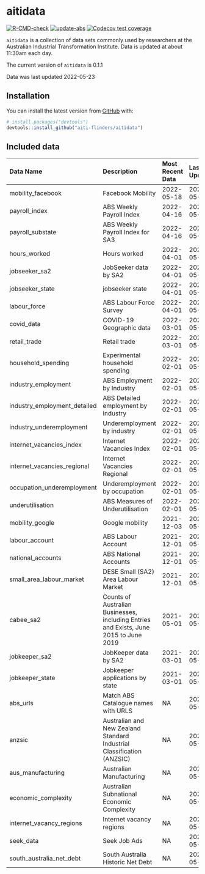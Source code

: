 
<!-- README.md is generated from README.Rmd. Please edit that file -->

# aitidata

<!-- badges: start -->

[![R-CMD-check](https://github.com/aiti-flinders/aitidata/actions/workflows/R-CMD-check.yaml/badge.svg?branch=data_prep)](https://github.com/aiti-flinders/aitidata/actions/workflows/R-CMD-check.yaml)
[![update-abs](https://github.com/aiti-flinders/aitidata/workflows/update-abs/badge.svg)](https://github.com/aiti-flinders/aitidata/actions)
[![Codecov test
coverage](https://codecov.io/gh/aiti-flinders/aitidata/branch/master/graph/badge.svg)](https://app.codecov.io/gh/aiti-flinders/aitidata?branch=master)
<!-- badges: end -->

`aitidata` is a collection of data sets commonly used by researchers at
the Australian Industrial Transformation Institute. Data is updated at
about 11:30am each day.

The current version of `aitidata` is 0.1.1

Data was last updated 2022-05-23

## Installation

You can install the latest version from [GitHub](https://github.com/)
with:

``` r
# install.packages("devtools")
devtools::install_github("aiti-flinders/aitidata")
```

## Included data

| Data Name                      | Description                                                                           | Most Recent Data | Last Updated |
| :----------------------------- | :------------------------------------------------------------------------------------ | :--------------- | :----------- |
| mobility\_facebook             | Facebook Mobility                                                                     | 2022-05-18       | 2022-05-23   |
| payroll\_index                 | ABS Weekly Payroll Index                                                              | 2022-04-16       | 2022-05-23   |
| payroll\_substate              | ABS Weekly Payroll Index for SA3                                                      | 2022-04-16       | 2022-05-23   |
| hours\_worked                  | Hours worked                                                                          | 2022-04-01       | 2022-05-23   |
| jobseeker\_sa2                 | JobSeeker data by SA2                                                                 | 2022-04-01       | 2022-05-23   |
| jobseeker\_state               | jobseeker state                                                                       | 2022-04-01       | 2022-05-23   |
| labour\_force                  | ABS Labour Force Survey                                                               | 2022-04-01       | 2022-05-23   |
| covid\_data                    | COVID-19 Geographic data                                                              | 2022-03-01       | 2022-05-23   |
| retail\_trade                  | Retail trade                                                                          | 2022-03-01       | 2022-05-23   |
| household\_spending            | Experimental household spending                                                       | 2022-02-01       | 2022-05-23   |
| industry\_employment           | ABS Employment by Industry                                                            | 2022-02-01       | 2022-05-23   |
| industry\_employment\_detailed | ABS Detailed employment by industry                                                   | 2022-02-01       | 2022-05-23   |
| industry\_underemployment      | Underemployment by industry                                                           | 2022-02-01       | 2022-05-23   |
| internet\_vacancies\_index     | Internet Vacancies Index                                                              | 2022-02-01       | 2022-05-23   |
| internet\_vacancies\_regional  | Internet Vacancies Regional                                                           | 2022-02-01       | 2022-05-23   |
| occupation\_underemployment    | Underemployment by occupation                                                         | 2022-02-01       | 2022-05-23   |
| underutilisation               | ABS Measures of Underutilisation                                                      | 2022-02-01       | 2022-05-23   |
| mobility\_google               | Google mobility                                                                       | 2021-12-03       | 2022-05-23   |
| labour\_account                | ABS Labour Account                                                                    | 2021-12-01       | 2022-05-23   |
| national\_accounts             | ABS National Accounts                                                                 | 2021-12-01       | 2022-05-23   |
| small\_area\_labour\_market    | DESE Small (SA2) Area Labour Market                                                   | 2021-12-01       | 2022-05-23   |
| cabee\_sa2                     | Counts of Australian Businesses, including Entries and Exists, June 2015 to June 2019 | 2021-05-01       | 2022-05-23   |
| jobkeeper\_sa2                 | JobKeeper data by SA2                                                                 | 2021-03-01       | 2022-05-23   |
| jobkeeper\_state               | Jobkeeper applications by state                                                       | 2021-03-01       | 2022-05-23   |
| abs\_urls                      | Match ABS Catalogue names with URLS                                                   | NA               | 2022-05-23   |
| anzsic                         | Australian and New Zealand Standard Industrial Classification (ANZSIC)                | NA               | 2022-05-23   |
| aus\_manufacturing             | Australian Manufacturing                                                              | NA               | 2022-05-23   |
| economic\_complexity           | Australian Subnational Economic Complexity                                            | NA               | 2022-05-23   |
| internet\_vacancy\_regions     | Internet vacancy regions                                                              | NA               | 2022-05-23   |
| seek\_data                     | Seek Job Ads                                                                          | NA               | 2022-05-23   |
| south\_australia\_net\_debt    | South Australia Historic Net Debt                                                     | NA               | 2022-05-23   |
